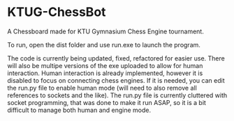 # KTUG-ChessBot
A Chessboard made for KTU Gymnasium Chess Engine tournament.

To run, open the dist folder and use run.exe to launch the program.

The code is currently being updated, fixed, refactored for easier use. There will also be multipe versions of the exe uploaded to allow for human interaction. Human interaction is already implemented, however it is disabled to focus on connecting chess engines. If it is needed, you can edit the run.py file to enable human mode (will need to also remove all references to sockets and the like). The run.py file is currently cluttered with socket programming, that was done to make it run ASAP, so it is a bit difficult to manage both human and engine mode.
